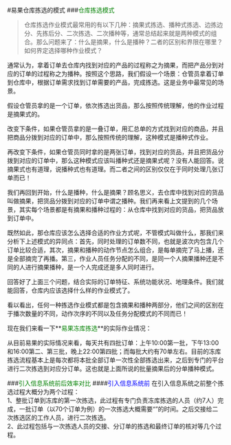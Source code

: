 #易果仓库拣选的模式
###<font color = "green">仓库拣选模式</font>
>仓库拣选作业模式最常用的有以下几种：摘果式拣选、播种式拣选、边拣边分、先拣后分、二次拣选、二次播种等，通常总结起来就是两种模式的组合。那么问题来了：什么是摘果，什么是播种？二者的区别和界限在哪里？如何界定选择哪种作业模式？

通常认为，拿着订单去仓库内找到对应的产品的过程称之为摘果，而把产品分到对应的订单的过程称之为播种。按照这个思路，我们假设一个场景：仓管员拿着订单到仓库中，根据订单需求找到订单需要的产品，完成拣选。这是业务中最常见的场景。

假设仓管员拿的是一个订单，依次拣选出货品，那么按照传统理解，他的作业过程是摘果式的。

改变下条件，如果仓管员拿的是一叠订单，用汇总单的方式找到对应的商品，并且把商品分拨到对应的订单中，那么按照传统的理解，这种模式是播种式作业。

再改变下条件，如果仓管员同时拿的是两张订单，找到对应的货品，并且把货品分拨到对应的订单中，那么这种模式应该叫播种式还是摘果式呢？没有人能回答。说摘果式也有道理，说播种式也有道理。而二者之间的区别仅仅在于同时处理几张订单而已！

我们再回到开始，什么是播种，什么是摘果？顾名思义，去仓库中找到对应的货品叫做摘果，把货品分拨到对应的订单中谓之播种。我们再来看上文提到的几个场景，其实每个场景都是有摘果和播种过程的：从仓库中找到对应的货品，把货品放到订单中。

既然如此，那仓库应该怎么选择合适的作业方式呢，不管模式叫做什么，那我们来分析下上述模式的异同点：首先，同时处理的订单数不同，也就是波次内包含几个订单比较合适，其次，摘果和播种的动作节点怎么组合，是每单摘完了马上播，还是全部摘完了再播。第三，作业人员任务分配的不同，是同一个人摘果播种还是不同的人进行摘果播种，是一个人完成还是多人同时进行。

回答好了上面三个问题，结合实际的订单特征、系统功能状况、地理条件。我们就能回答，仓库内应该选择什么样的作业模式了。

看以看出，任何一种拣选作业模式都是包含摘果和播种两部分，他们之间的区别在于播次数量的不同，动作次序的不同以及任务分配模式的不同而已！

现在我们来看一下**<font color = "green">易果冻库拣选</font>**的实际作业情况：

从目前易果的实际情况来看，每天共有四批订单：上午10:00第一批，下午13:00和16:00第二、第三批，晚上22:00第四批；而每批大约有70单左右。目前的冻库拣选流程基本上是每次都将本批全部订单一次性全部拣选出来，之后到专门的平台进行二次拣选到对应分订单。这也就是上面所说的批量摘果后的分单播种模式。

###<font color = "green">引入信息系统前后效率对比</font>
####<font color = "blue">引入信息系统前</font>
在引入信息系统之前整个拣选过程大概分为两个过程：
<br>1、整批订单到冻库的第一次拣选，此过程有专门负责冻库拣选的人员（约7人）完成，一批订单（以70个订单为例）的一次拣选大概需要“”的时间。之后交接给二次拣选区的工作人员，进行二次拣选。
<br>2、此过程包括与一次拣选人员的交接、分订单的拣选和最终订单的核对等几个过程。
